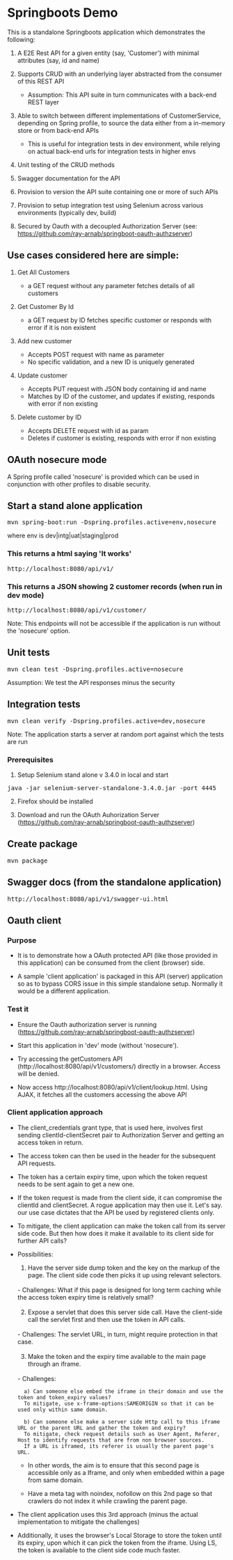 # Springboots Demo


This is a standalone Springboots application which demonstrates the following:

1. A E2E Rest API for a given entity (say, 'Customer') with minimal attributes (say, id and name)
 
2. Supports CRUD with an underlying layer abstracted from the consumer of this REST API
	- Assumption: This API suite in turn communicates with a back-end REST layer

3. Able to switch between different implementations of CustomerService, depending on Spring profile, to source the data either from a in-memory store or from back-end APIs
	- This is useful for integration tests in dev environment, while relying on actual back-end urls for integration tests in higher envs
	
3. Unit testing of the CRUD methods

4. Swagger documentation for the API

5. Provision to version the API suite containing one or more of such APIs
	
6. Provision to setup integration test using Selenium across various environments (typically dev, build)

7. Secured by Oauth with a decoupled Authorization Server (see: https://github.com/ray-arnab/springboot-oauth-authzserver)



## Use cases considered here are simple:

1. Get All Customers
	- a GET request without any parameter fetches details of all customers
	
2. Get Customer By Id
	- a GET request by ID fetches specific customer or responds with error if it is non existent

3. Add new customer 
	- Accepts POST request with name as parameter
	- No specific validation, and a new ID is uniquely generated

4. Update customer 
	- Accepts PUT request with JSON body containing id and name
	- Matches by ID of the customer, and updates if existing, responds with error if non existing

5. Delete customer by ID
	- Accepts DELETE request with id as param
	- Deletes if customer is existing, responds with error if non existing



## OAuth nosecure mode
A Spring profile called 'nosecure' is provided which can be used in conjunction with other profiles to disable security.



## Start a stand alone application

<pre>
mvn spring-boot:run -Dspring.profiles.active=env,nosecure
</pre>

where env is dev|intg|uat|staging|prod


### This returns a html saying 'It works'

<pre>
http://localhost:8080/api/v1/
</pre>
	
### This returns a JSON showing 2 customer records (when run in dev mode)

<pre>
http://localhost:8080/api/v1/customer/
</pre>


Note: This endpoints will not be accessible if the application is run without the 'nosecure' option.



## Unit tests

<pre>
mvn clean test -Dspring.profiles.active=nosecure
</pre>

Assumption: We test the API responses minus the security



## Integration tests 

<pre>
mvn clean verify -Dspring.profiles.active=dev,nosecure
</pre>

Note: The application starts a server at random port against which the tests are run

### Prerequisites

1. Setup Selenium stand alone v 3.4.0 in local and start

<pre>
java -jar selenium-server-standalone-3.4.0.jar -port 4445
</pre>

2. Firefox should be installed

3. Download and run the OAuth Auhorization Server (https://github.com/ray-arnab/springboot-oauth-authzserver)



## Create package 

<pre>
mvn package
</pre>



## Swagger docs (from the standalone application)

<pre>
http://localhost:8080/api/v1/swagger-ui.html
</pre>



## Oauth client

### Purpose

- It is to demonstrate how a OAuth protected API (like those provided in this application) can be consumed from the client (browser) side.

- A sample 'client application' is packaged in this API (server) application so as to bypass CORS issue in this simple standalone setup. Normally it would be a different application.


### Test it

- Ensure the Oauth authorization server is running (https://github.com/ray-arnab/springboot-oauth-authzserver)

- Start this application in 'dev' mode (without 'nosecure').

- Try accessing the getCustomers API (http://localhost:8080/api/v1/customers/) directly in a browser. Access will be denied.

- Now access http://localhost:8080/api/v1/client/lookup.html. Using AJAX, it fetches all the customers accessing the above API


### Client application approach

- The client_credentials grant type, that is used here, involves first sending clientId-clientSecret pair to Authorization Server and getting an access token in return.

- The access token can then be used in the header for the subsequent API requests. 

- The token has a certain expiry time, upon which the token request needs to be sent again to get a new one.

- If the token request is made from the client side, it can compromise the clientId and clientSecret. A rogue application may then use it. Let's say. our use case dictates that the API be used by registered clients only.

- To mitigate, the client application can make the token call from its server side code. But then how does it make it available to its client side for further API calls? 

- Possibilities:


   1. Have the server side dump token and the key on the markup of the page. The client side code then picks it up using relevant selectors.
   <br>
	- Challenges: What if this page is designed for long term caching while the access token expiry time is relatively small?
	<br><br>  
      
   2. Expose a servlet that does this server side call. Have the client-side call the servlet first and then use the token in API calls.
   <br>
	- Challenges: The servlet URL, in turn, might require protection in that case.
	<br><br>  
    
   3. Make the token and the expiry time available to the main page through an iframe.
   <br>
	- Challenges: 
	
 		a) Can someone else embed the iframe in their domain and use the token and token_expiry values?
 		To mitigate, use x-frame-options:SAMEORIGIN so that it can be used only within same domain.
	
   		b) Can someone else make a server side Http call to this iframe URL or the parent URL and gather the token and expiry?
   		To mitigate, check request details such as User Agent, Referer, Host to identify requests that are from non browser sources. 
   		If a URL is iframed, its referer is usually the parent page's URL. 

	
   - In other words, the aim is to ensure that this second page is accessible only as a Iframe, and only when embedded within a page from same domain. 

   
   - Have a meta tag with noindex, nofollow on this 2nd page so that crawlers do not index it while crawling the parent page.


- The client application uses this 3rd approach (minus the actual implementation to mitigate the challenges)

- Additionally, it uses the browser's Local Storage to store the token until its expiry, upon which it can pick the token from the iframe. Using LS, the token is available to the client side code much faster.
